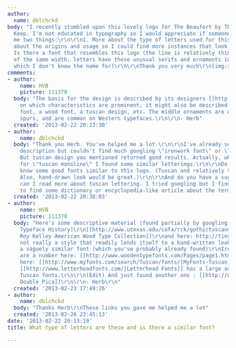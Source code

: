 ```yaml
---
author:
  name: dblchckd
body: "I recently stumbled upon this lovely logo for The Beaufort by The Company You
  Keep. I'm not educated in typography so I would appreciate if someone could tell
  me two things:\r\n\r\n1. More about the type of letters used for this logo. Anything
  about the origins and usage so I could find more instances that look alike.\r\n\r\n2.
  Is there a font that resembles this logo (the line is relatively thin and always
  of the same width, letters have these unusual serifs and ornaments in the middle
  which I don't know the name for)\r\n\r\nThank you very much\r\n[img:sites/default/files/old-images/BFRT_00-756x492_5610.jpg]"
comments:
- author:
    name: HVB
    picture: 111370
  body: "The basis for the design is described by its designers [[http://incredibletypes.com/the-beaufort/|HERE]].\r\n\r\nDepending
    on which characteristics are prominent, it might also be described as an ironwork
    font, a wood font, a tuscan design, etc. The middle ornaments are often called
    spurs, and are common on Western typefaces.\r\n\r\n- Herb"
  created: '2013-02-22 20:23:30'
- author:
    name: dblchckd
  body: "Thank you Herb. You've helped me a lot.\r\n\r\nI've already seen the designers
    description but couldn't find much googling \"ironwork font\" or \"sport insignias\".
    But tuscan design you mentioned returned good results. Actually, when I looked
    for \"tuscan monoline\" I found some similar letterings.\r\n\r\nDo you maybe have
    know some good fonts similar to this logo. (Tuscan and relatively thin monoline.
    Also, hand-drawn look would be great.)\r\n\r\nAnd do you have a suggestion where
    can I read more about tuscan lettering. I tried googling but I find it very hard
    to find some dictionary or encyclopedia-like article about the term."
  created: '2013-02-22 20:38:03'
- author:
    name: HVB
    picture: 111370
  body: "Here's some descriptive material (found partially by googling for Tuscan
    Typeface History)\r\n[[http://www.utexas.edu/cofa/rrk/gothictuscanmenu.php|Rob
    Roy Kelley American Wood Type Collection]]\r\nand here: http://tinyurl.com/bcbl8tv\r\n\r\nIt's
    not really a style that readily lends itself to a hand-written look.\r\n\r\nHere's
    a vaguely similar font (which you've probably already found)\r\nIronworks (Fonts.com)\r\nThere
    are a number here: [[http://www.woodentypefonts.com/Pages/page1.html|Woodentypefonts.com]]\r\nand
    here: [[http://www.myfonts.com/search/Tuscan/fonts/|MyFonts-Tuscan]]\r\nAlso,
    [[http://www.letterheadfonts.com/|Letterhead Fonts]] has a large assortment of
    Tuscan fonts.\r\n\r\n(Edit) And just found another one : [[http://www.youworkforthem.com/font/T0709/bruce-double-pica|Bruce
    Double Pica]]\r\n\r\n- Herb\r\n"
  created: '2013-02-23 17:49:26'
- author:
    name: dblchckd
  body: "Thanks Herb\r\nThese links you gave me helped me a lot"
  created: '2013-02-26 23:45:13'
date: '2013-02-22 20:13:19'
title: What type of letters are these and is there a similar font?

---
```

